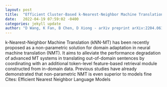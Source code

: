 ```yaml
---
layout: post
title:  "Efficient Cluster-Based k-Nearest-Neighbor Machine Translation"
date:   2022-04-19 07:59:02 -0400
categories: jekyll update
author: "D Wang, K Fan, B Chen, D Xiong - arXiv preprint arXiv:2204.06175, 2022"
---
```

k-Nearest-Neighbor Machine Translation (kNN-MT) has been recently proposed as a non-parametric solution for domain adaptation in neural machine translation (NMT). It aims to alleviate the performance degradation of advanced MT systems in translating out-of-domain sentences by coordinating with an additional token-level feature-based retrieval module constructed from in-domain data. Previous studies have already demonstrated that non-parametric NMT is even superior to models fine Cites: Efficient Nearest Neighbor Language Models